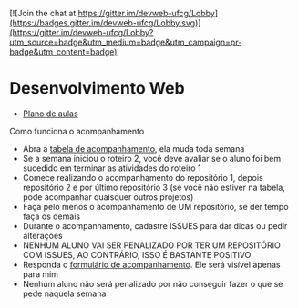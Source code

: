[![Join the chat at https://gitter.im/devweb-ufcg/Lobby](https://badges.gitter.im/devweb-ufcg/Lobby.svg)](https://gitter.im/devweb-ufcg/Lobby?utm_source=badge&utm_medium=badge&utm_campaign=pr-badge&utm_content=badge)

# Desenvolvimento Web

* [Plano de aulas](https://docs.google.com/spreadsheets/d/e/2PACX-1vRNuyRzq82TVm3ARJtopS2vCzxCl5_U1exKr4296FM7Dtog3GTP-VPCiEUpgoYuwt7iWcloQ-yn9joF/pubhtml)

Como funciona o acompanhamento
* Abra a [tabela de acompanhamento](https://docs.google.com/spreadsheets/d/e/2PACX-1vRG55L2Vb2ZxgdY8kvKgQ5r78AH0zPkrCn1xuD9kt1X5ZJfZDqa14jTwu_hlLizC519ESybThsL8W-H/pubhtml?gid=644290761&single=true), ela muda toda semana
* Se a semana iniciou o roteiro 2, você deve avaliar se o aluno foi bem sucedido em terminar as atividades do roteiro 1
* Comece realizando o acompanhamento do repositório 1, depois repositório 2 e por último repositório 3 (se você não estiver na tabela, pode acompanhar quaisquer outros projetos)
* Faça pelo menos o acompanhamento de UM repositório, se der tempo faça os demais
* Durante o acompanhamento, cadastre ISSUES para dar dicas ou pedir alterações
* NENHUM ALUNO VAI SER PENALIZADO POR TER UM REPOSITÓRIO COM ISSUES, AO CONTRÁRIO, ISSO É BASTANTE POSITIVO
* Responda o [formulário de acompanhamento](https://docs.google.com/forms/d/e/1FAIpQLSegQV2FCm-yPc_tYPT3lpCgVZEhaBqKUI9CsGdwihFx1GDhCg/viewform?usp=sf_link). Ele será visível apenas para mim
* Nenhum aluno não será penalizado por não conseguir fazer o que se pede naquela semana